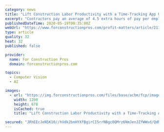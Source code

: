 ```yaml
---
category: news
title: "Lift Construction Labor Productivity with a Time-Tracking App Using Face Recognition"
excerpt: "Contractors pay an average of 4.5 extra hours of pay per employee, per week due to inaccurate information through time theft"
publishedDateTime: 2020-05-19T00:35:00Z
webUrl: "https://www.forconstructionpros.com/profit-matters/article/21133955/lift-construction-labor-productivity-with-a-timetracking-app-using-face-recognition"
type: article
quality: 32
heat: 32
published: false

provider:
  name: For Construction Pros
  domain: forconstructionpros.com

topics:
  - Computer Vision
  - AI

images:
  - url: "https://img.forconstructionpros.com/files/base/acbm/fcp/image/2020/05/16x9/WorkMax_Time_Tracking_App___Employee_Views_Hours_By_Job_Class_in_CC1.5ec34a1359c18.png?auto=format&fit=max&w=1200"
    width: 1200
    height: 678
    isCached: true
    title: "Lift Construction Labor Productivity with a Time-Tracking App Using Face Recognition"

secured: "JRhEEcJeN5K10//hVdk2bnHYXfBgirCI5rrNBgc0QMrz6NmJenJZfWWvd/QdNjLsicxv3zqDjy14Vbc87xV8legr0+pDYwDoQ6Uao4/ulxxiqo5fDSvXnzYlWbR8R52C0+7JBXdBDLSPdji1GXohWvqTzfjilJRO8IzRdCrhMvSR8ZO89FFXUAuy6gQFrEH5OtfWUuMpbzFAdu19BY03Cxo7yJtwBpSWNDoqWW7yufUgvcrD2ElFOeWyvqXhkX9KLq6Iup0WEdZu9U+9XOEh1PndxSY0Dl7ljITlfpmE+DvarF56U6bb5CCS9Ne5fDu7pPHDq5rBrwoGDlD2JMUHTul5U419VipFXJmWb//oTEBCaLmG8nCuuZm57v9WnOiDpqy6fXlTJVHOUpniXHl85bgEkuLp7wjReLG+mFCw4CyUJu7T9v27niPBqveSy/eWvS3zMayscteWIOeD6HVImdB+JoAUtaa9VHHEjc1/HRk=;GTsr4xWozH2RZ0qFiUwwZw=="
---
```


